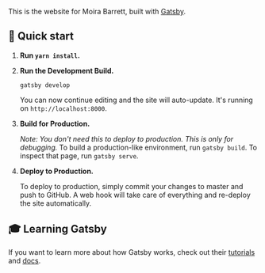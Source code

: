 This is the website for Moira Barrett, built with [Gatsby](https://www.gatsbyjs.org/).


## 🚀 Quick start

1.  **Run `yarn install`.**

2.  **Run the Development Build.**

    `gatsby develop`

    You can now continue editing and the site will auto-update. It's running on `http://localhost:8000`.

3.  **Build for Production.**

    _Note: You don't need this to deploy to production. This is only for debugging._ To build a production-like environment, run `gatsby build`. To inspect that page, run `gatsby serve`.

4. **Deploy to Production.**

    To deploy to production, simply commit your changes to master and push to GitHub. A web hook will take care of everything and re-deploy the site automatically.

## 🎓 Learning Gatsby

If you want to learn more about how Gatsby works, check out their [tutorials](https://www.gatsbyjs.org/tutorial/) and [docs](https://www.gatsbyjs.org/docs/).